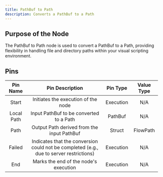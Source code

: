 ```yaml
---
title: PathBuf to Path
description: Converts a PathBuf to a Path
---
```


## Purpose of the Node
The PathBuf to Path node is used to convert a PathBuf to a Path, providing flexibility in handling file and directory paths within your visual scripting environment.

## Pins

| Pin Name | Pin Description | Pin Type | Value Type |
|:----------:|:-------------:|:------:|:------:|
| Start | Initiates the execution of the node | Execution | N/A |
| Local Path | Input PathBuf to be converted to a Path | PathBuf | N/A |
| Path | Output Path derived from the input PathBuf | Struct | FlowPath |
| Failed | Indicates that the conversion could not be completed (e.g., due to server restrictions) | Execution | N/A |
| End | Marks the end of the node's execution | Execution | N/A |
